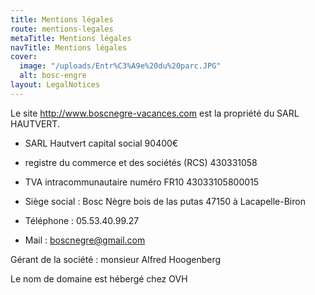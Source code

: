 ```yaml
---
title: Mentions légales
route: mentions-legales
metaTitle: Mentions légales
navTitle: Mentions légales
cover:
  image: "/uploads/Entr%C3%A9e%20du%20parc.JPG"
  alt: bosc-engre
layout: LegalNotices
---
```


Le site http://www.boscnegre-vacances.com est la propriété du SARL HAUTVERT.

* SARL Hautvert capital social 90400€

* registre du commerce et des sociétés (RCS) 430331058 

* TVA intracommunautaire numéro FR10 43033105800015

* Siège social : Bosc Nègre bois de las putas 47150 à Lacapelle-Biron

* Téléphone : 05.53.40.99.27

* Mail : boscnegre@gmail.com

Gérant de la société : monsieur Alfred Hoogenberg

Le nom de domaine est hébergé chez OVH